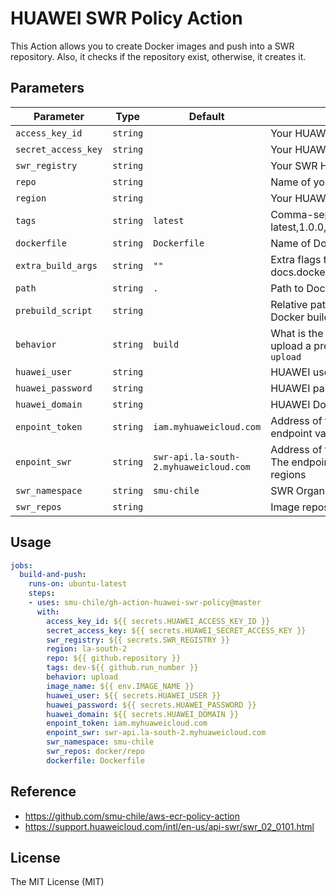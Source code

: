 # HUAWEI SWR Policy Action

This Action allows you to create Docker images and push into a SWR repository. Also, it checks if the repository exist, otherwise, it creates it.

## Parameters
| Parameter           | Type     | Default                                | Description                                                                                                              |
| ------------------- | -------- | -------------------------------------- | ------------------------------------------------------------------------------------------------------------------------ |
| `access_key_id`     | `string` |                                        | Your HUAWEI access key id                                                                                                   |
| `secret_access_key` | `string` |                                        | Your HUAWEI secret access key                                                                                               |
| `swr_registry`      | `string` |                                        | Your SWR HUAWEI                                                                                                          |
| `repo`              | `string` |                                        | Name of your SWR repository                                                                                              |
| `region`            | `string` |                                        | Your HUAWEI region                                                                                                          |
| `tags`              | `string` | `latest`                               | Comma-separated string of SWR image tags (ex latest,1.0.0,)                                                              |
| `dockerfile`        | `string` | `Dockerfile`                           | Name of Dockerfile to use                                                                                                |
| `extra_build_args`  | `string` | `""`                                   | Extra flags to pass to docker build (see docs.docker.com/engine/reference/commandline/build)                             |
| `path`              | `string` | `.`                                    | Path to Dockerfile, defaults to the working directory                                                                    |
| `prebuild_script`   | `string` |                                        | Relative path from top-level to script to run before Docker build                                                        |
| `behavior`          | `string` | `build`                                | What is the expected behavior, build a new image or upload a previously built one. Valid options are `build` or `upload` |
| `huawei_user`       | `string` |                                        | HUAWEI user is necesary for create API token                                                                             |
| `huawei_password`   | `string` |                                        | HUAWEI password  is necesary for create API token                                                                        |
| `huawei_domain`     | `string` |                                        | HUAWEI Domain is necesary for create API token                                                                           |
| `enpoint_token`     | `string` | `iam.myhuaweicloud.com`                | Address of the server bearing the REST service. The endpoint varies between services in different regions                |
| `enpoint_swr`       | `string` | `swr-api.la-south-2.myhuaweicloud.com` | Address of the server SWR bearing the REST service. The endpoint varies between services in different regions            |
| `swr_namespace`     | `string` | `smu-chile`                            | SWR Organization name                                                                                                    |
| `swr_repos`         | `string` |                                        | Image repository name                                                                                                    |



## Usage
```yaml
jobs:
  build-and-push:
    runs-on: ubuntu-latest
    steps:
    - uses: smu-chile/gh-action-huawei-swr-policy@master
      with:
        access_key_id: ${{ secrets.HUAWEI_ACCESS_KEY_ID }}
        secret_access_key: ${{ secrets.HUAWEI_SECRET_ACCESS_KEY }}
        swr_registry: ${{ secrets.SWR_REGISTRY }}
        region: la-south-2
        repo: ${{ github.repository }}
        tags: dev-${{ github.run_number }}
        behavior: upload
        image_name: ${{ env.IMAGE_NAME }}
        huawei_user: ${{ secrets.HUAWEI_USER }}
        huawei_password: ${{ secrets.HUAWEI_PASSWORD }}
        huawei_domain: ${{ secrets.HUAWEI_DOMAIN }}
        enpoint_token: iam.myhuaweicloud.com
        enpoint_swr: swr-api.la-south-2.myhuaweicloud.com
        swr_namespace: smu-chile
        swr_repos: docker/repo
        dockerfile: Dockerfile
```

## Reference
* https://github.com/smu-chile/aws-ecr-policy-action
* https://support.huaweicloud.com/intl/en-us/api-swr/swr_02_0101.html  
## License
The MIT License (MIT)
